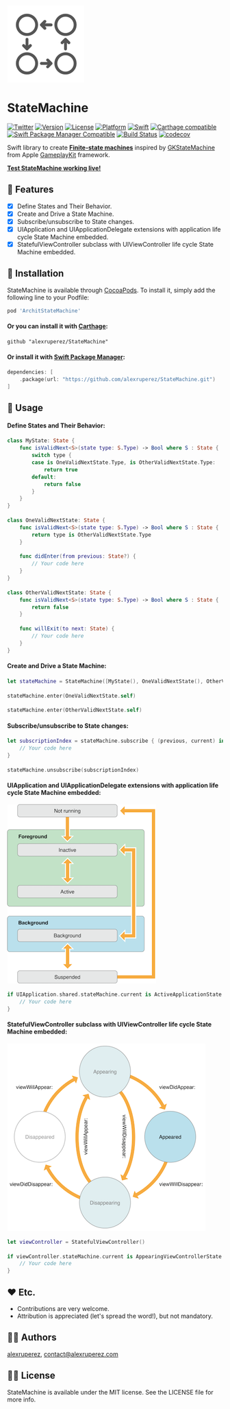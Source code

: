 ![StateMachine](https://raw.githubusercontent.com/alexruperez/StateMachine/master/Logo.png)
# StateMachine

[![Twitter](https://img.shields.io/badge/contact-@alexruperez-0FABFF.svg?style=flat)](http://twitter.com/alexruperez)
[![Version](https://img.shields.io/cocoapods/v/ArchitStateMachine.svg?style=flat)](http://cocoapods.org/pods/ArchitStateMachine)
[![License](https://img.shields.io/cocoapods/l/ArchitStateMachine.svg?style=flat)](http://cocoapods.org/pods/ArchitStateMachine)
[![Platform](https://img.shields.io/cocoapods/p/ArchitStateMachine.svg?style=flat)](http://cocoapods.org/pods/ArchitStateMachine)
[![Swift](https://img.shields.io/badge/Swift-4-orange.svg?style=flat)](https://swift.org)
[![Carthage compatible](https://img.shields.io/badge/Carthage-compatible-4BC51D.svg?style=flat)](https://github.com/Carthage/Carthage)
[![Swift Package Manager Compatible](https://img.shields.io/badge/Swift%20Package%20Manager-compatible-4BC51D.svg?style=flat)](https://github.com/apple/swift-package-manager)
[![Build Status](https://travis-ci.org/alexruperez/StateMachine.svg?branch=master)](https://travis-ci.org/alexruperez/StateMachine)
[![codecov](https://codecov.io/gh/alexruperez/StateMachine/branch/master/graph/badge.svg)](https://codecov.io/gh/alexruperez/StateMachine)

Swift library to create [**Finite-state machines**](https://en.wikipedia.org/wiki/Finite-state_machine) inspired by [GKStateMachine](https://developer.apple.com/documentation/gameplaykit/gkstatemachine) from Apple [GameplayKit](https://developer.apple.com/library/content/documentation/General/Conceptual/GameplayKit_Guide/StateMachine.html) framework.

[**Test StateMachine working live!**](https://appetize.io/app/1rzk2knb6927f4m08vpjtg4mmr?device=iphone8&scale=75&orientation=landscape&osVersion=11.1&deviceColor=black)

## 🌟 Features

- [x] Define States and Their Behavior.
- [x] Create and Drive a State Machine.
- [x] Subscribe/unsubscribe to State changes.
- [x] UIApplication and UIApplicationDelegate extensions with application life cycle State Machine embedded.
- [x] StatefulViewController subclass with UIViewController life cycle State Machine embedded.

## 📲 Installation

StateMachine is available through [CocoaPods](http://cocoapods.org). To install
it, simply add the following line to your Podfile:

```ruby
pod 'ArchitStateMachine'
```

#### Or you can install it with [Carthage](https://github.com/Carthage/Carthage):

```ogdl
github "alexruperez/StateMachine"
```

#### Or install it with [Swift Package Manager](https://swift.org/package-manager/):

```swift
dependencies: [
    .package(url: "https://github.com/alexruperez/StateMachine.git")
]
```

## 🐒 Usage

#### Define States and Their Behavior:

```swift
class MyState: State {
    func isValidNext<S>(state type: S.Type) -> Bool where S : State {
        switch type {
        case is OneValidNextState.Type, is OtherValidNextState.Type:
            return true
        default:
            return false
        }
    }
}

class OneValidNextState: State {
    func isValidNext<S>(state type: S.Type) -> Bool where S : State {
        return type is OtherValidNextState.Type
    }

    func didEnter(from previous: State?) {
        // Your code here
    }
}

class OtherValidNextState: State {
    func isValidNext<S>(state type: S.Type) -> Bool where S : State {
        return false
    }

    func willExit(to next: State) {
        // Your code here
    }
}
```

#### Create and Drive a State Machine:

```swift
let stateMachine = StateMachine([MyState(), OneValidNextState(), OtherValidNextState()])

stateMachine.enter(OneValidNextState.self)

stateMachine.enter(OtherValidNextState.self)
```

#### Subscribe/unsubscribe to State changes:

```swift
let subscriptionIndex = stateMachine.subscribe { (previous, current) in
    // Your code here
}

stateMachine.unsubscribe(subscriptionIndex)
```

#### UIApplication and UIApplicationDelegate extensions with application life cycle State Machine embedded:

![UIApplication](https://raw.githubusercontent.com/alexruperez/StateMachine/master/UIApplication.png)

```swift
if UIApplication.shared.stateMachine.current is ActiveApplicationState {
    // Your code here
}
```

#### StatefulViewController subclass with UIViewController life cycle State Machine embedded:

![StatefulViewController](https://raw.githubusercontent.com/alexruperez/StateMachine/master/StatefulViewController.png)

```swift
let viewController = StatefulViewController()

if viewController.stateMachine.current is AppearingViewControllerState {
    // Your code here
}
```

## ❤️ Etc.

* Contributions are very welcome.
* Attribution is appreciated (let's spread the word!), but not mandatory.

## 👨‍💻 Authors

[alexruperez](https://github.com/alexruperez), contact@alexruperez.com

## 👮‍♂️ License

StateMachine is available under the MIT license. See the LICENSE file for more info.

